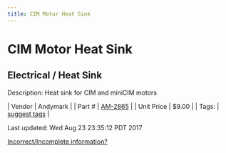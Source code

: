 ```yaml
---
title: CIM Motor Heat Sink
---
```


# CIM Motor Heat Sink
## Electrical / Heat Sink
Description: 	Heat sink for CIM and miniCIM motors 

| Vendor | Andymark | 
| Part # | [AM-2865](http://www.andymark.com/product-p/am-2865.htm) | 
| Unit Price | $9.00 | 
| Tags: | [suggest tags](https://docs.google.com/forms/d/e/1FAIpQLSeWyY8v3RgOty-MyWmh9U0iivNYN_molChYyS-0U-o-kOAv_g/viewform) | 

Last updated: Wed Aug 23 23:35:12 PDT 2017

 [Incorrect/Incomplete information?](https://docs.google.com/forms/d/e/1FAIpQLSeWyY8v3RgOty-MyWmh9U0iivNYN_molChYyS-0U-o-kOAv_g/viewform)